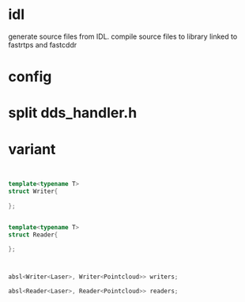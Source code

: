 # idl 
generate source files from IDL.
compile source files to library linked to fastrtps and fastcddr

# config


# split dds_handler.h

# variant
```c++


template<typename T>
struct Writer{
    
};


template<typename T>
struct Reader{

};



absl<Writer<Laser>, Writer<Pointcloud>> writers;

absl<Reader<Laser>, Reader<Pointcloud>> readers;

```
